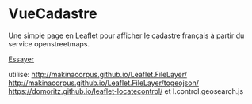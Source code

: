 # VueCadastre
Une simple page en Leaflet pour afficher le cadastre français à partir du service openstreetmaps.

[Essayer](http://manuamador.github.io/VueCadastre)


utilise:
http://makinacorpus.github.io/Leaflet.FileLayer/
http://makinacorpus.github.io/Leaflet.FileLayer/togeojson/
https://domoritz.github.io/leaflet-locatecontrol/
et l.control.geosearch.js

